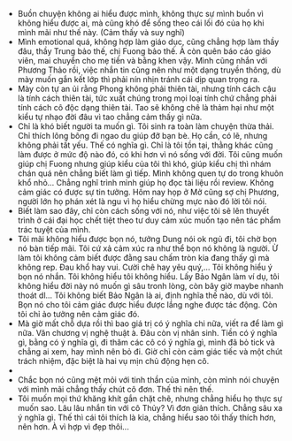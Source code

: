 - Buồn chuyện không ai hiểu được mình, không thực sự mình buồn vì không hiểu được ai, mà cũng khó để sống theo cái lối đó của họ khi mình mãi như thế này. (Cảm thấy và suy nghĩ)
- Mình emotional quá, không hợp làm giáo dục, cũng chẳng hợp làm thầy đâu, thầy Trung bảo thế, chị Fuong bảo thế. À còn quên báo cáo giáo viên, mai chuyển cho mẹ tiền và bằng khen vậy. Mình cũng nhắn với Phương Thảo rồi, việc nhắn tin cũng nên như một dạng truyền thông, dù mày muốn gắn kết lớp thì phải nín nhịn tránh cái dịp quan trọng ra.
- Mày còn tự an ủi rằng Phong không phải thiên tài, nhưng tính cách cậu là tính cách thiên tài, tức xuất chúng trong mọi loại tính chứ chẳng phải tính cách cô độc dạng thiên tài. Tao sẽ không chê là thảm hại như một kiểu tự nhạo đời đâu vì tao chẳng cảm thấy gì nữa.
- Chỉ là khó biết người ta muốn gì. Tôi sinh ra toàn làm chuyện thừa thải. Chỉ thích lông bông đi ngao du giúp đỡ bạn bè. Họ cần, có lẽ, nhưng không phải tất yếu. Thế có nghĩa gì. Chỉ là tôi tồn tại, thằng khác cũng làm được ở mức độ nào đó, có khi hơn vì nó sống với đời. Tôi cũng muốn giúp chị Fuong nhưng giúp kiểu của tôi thì khó, giúp kiểu chị thì nhám chán quá nên chẳng biết làm gì tiếp. Mình không quen tự do trong khuôn khổ nhỏ... Chẳng nghĩ trình mình giúp họ đọc tài liệu rồi review. Không cảm giác có được sự tin tưởng. Hôm nay họp ở Mở cũng sợ chị Phương, người lớn họ phán xét là ngu vì họ hiểu chừng mực nào đó lời tôi nói.
- Biết làm sao đây, chỉ còn cách sống với nó, như việc tôi sẽ lên thuyết trình ở cái đại học chết tiệt theo tư duy cảm xúc muốn tạo nên tác phẩm trác tuyệt của mình.
- Tôi mãi không hiểu được bọn nó, tưởng Dung nói ok ngủ đi, tôi chờ bọn nó bàn tiếp mãi. Tôi cứ xả cảm xúc ra như thể bọn nó không là người. Ừ làm tôi không cảm biết được đằng sau chấm tròn kia đang thấy gì mà không rep. Đau khổ hay vui. Cười chê hay yêu quý,... Tôi không hiểu ý bọn nó nhắn. Tôi không hiểu tôi không hiểu. Lấy Bảo Ngân làm ví dụ, tôi không hiểu đời này nó muốn gì sâu tronh lòng, còn bây giờ maybe nhanh thoát dl... Tôi không biết Bảo Ngân là ai, định nghĩa thế nào, dù với tôi. Bọn nó cho tôi cảm giác được hiểu được lắng nghe được tác động. Còn tôi chỉ ảo tưởng nên cảm giác đó.
- Mà giờ mất chỗ dựa rồi thì bao giá trị có ý nghĩa chi nữa, viết ra để làm gì nữa. Văn chương vị nghệ thuật à. Đâu còn vị nhân sinh. Tiền có ý nghĩa gì, bằng có ý nghĩa gì, đi thăm các cô có ý nghĩa gì, mình đã bỏ tick và chẳng ai xem, hay mình nên bỏ đi. Giờ chỉ còn cảm giác tiếc và một chút trách nhiệm, đặc biệt là hai vụ mịn chủ động hẹn cô.
-
- Chắc bọn nó cũng mệt mỏi với tinh thần của mình, còn mình nói chuyện với mình mãi chẳng thấy chút cô đơn. Thế thì nên thế.
- Tôi muốn mọi thứ khăng khít gắn chặt chẽ, nhưng chẳng hiểu họ thực sự muốn sao. Lâu lâu nhắn tin với cô Thủy? Vì đơn giản thích. Chẳng sâu xa ý nghĩa gì. Thế thì cái tôi thích là kia, chẳng hiểu sao tôi thấy thích hơn, nên hơn. À vì hợp vì đẹp thôi...